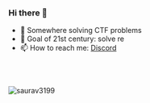 ### Hi there 👋

<!--
**saurav3199/saurav3199** is a ✨ _special_ ✨ repository because its `README.md` (this file) appears on your GitHub profile.
-->



- 🔭 Somewhere solving CTF problems
- 🌱 Goal of 21st century: solve re
- 📫 How to reach me: [Discord](https://discord.com/users/447785412795301900)
<br/>
<br/>

![saurav3199](https://github-readme-stats.vercel.app/api?username=saurav3199&show_icons=true&theme=tokyonight&bg_color=30,e96443,904e95&title_color=fff&text_color=fff)

<!--
- 🌱 I’m currently learning ...
- 👯 I’m looking to collaborate on ...
- 🤔 I’m looking for help with ...
- 💬 Ask me about ...

- 😄 Pronouns: ...
- ⚡ Fun fact: ...
-->

